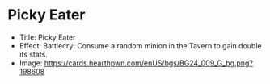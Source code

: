 # Picky Eater
- Title:  Picky Eater
- Effect:  Battlecry: Consume a random minion in the Tavern to gain double its stats.
- Image:  https://cards.hearthpwn.com/enUS/bgs/BG24_009_G_bg.png?198608
